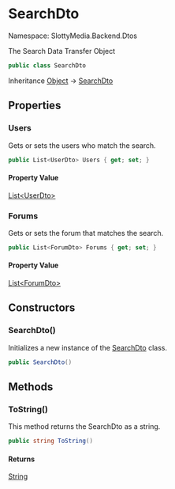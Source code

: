 # SearchDto

Namespace: SlottyMedia.Backend.Dtos

The Search Data Transfer Object

```csharp
public class SearchDto
```

Inheritance [Object](https://docs.microsoft.com/en-us/dotnet/api/system.object) → [SearchDto](./slottymedia.backend.dtos.searchdto.md)

## Properties

### **Users**

Gets or sets the users who match the search.

```csharp
public List<UserDto> Users { get; set; }
```

#### Property Value

[List&lt;UserDto&gt;](https://docs.microsoft.com/en-us/dotnet/api/system.collections.generic.list-1)<br>

### **Forums**

Gets or sets the forum that matches the search.

```csharp
public List<ForumDto> Forums { get; set; }
```

#### Property Value

[List&lt;ForumDto&gt;](https://docs.microsoft.com/en-us/dotnet/api/system.collections.generic.list-1)<br>

## Constructors

### **SearchDto()**

Initializes a new instance of the [SearchDto](./slottymedia.backend.dtos.searchdto.md) class.

```csharp
public SearchDto()
```

## Methods

### **ToString()**

This method returns the SearchDto as a string.

```csharp
public string ToString()
```

#### Returns

[String](https://docs.microsoft.com/en-us/dotnet/api/system.string)<br>

